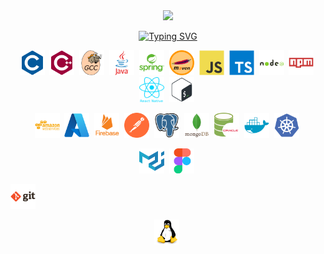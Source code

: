 <div align="center">

<a href="https://media.giphy.com/media/M9gbBd9nbDrOTu1Mqx/giphy.gif">
    <img
        src="https://media.giphy.com/media/M9gbBd9nbDrOTu1Mqx/giphy.gif"
        width="100"
    />
</a>

<p>
  <a href="https://git.io/typing-svg">
    <img
      src="https://readme-typing-svg.herokuapp.com?color=%2336BCF7&center=true&vCenter=true&width=600&lines=Hi+there+👋,+I+am+sssymo;+Welcome+to+My+Profile!+;"
      alt="Typing SVG">
  </a>
</p>

</div>

<p align="center">
  <!-- LANGUAGE related -->
  <!-- C/C++ related -->
  <img src="./img/icons/c.svg"  title="C" alt="C" width="40" height="40"/>&nbsp;
  <img src="./img/icons/cplusplus.svg"  title="C++" alt="C++" width="40" height="40"/>&nbsp;
  <img src="./img/icons/gcc.svg"  title="Gcc" alt="Gcc" width="40" height="40"/>&nbsp;
  <!-- Java related -->
  <img src="./img/icons/java.svg" title="Java" alt="Java" width="40" height="40"/>&nbsp;
  <img src="./img/icons/spring.svg" title="Spring" alt="Spring" width="40" height="40"/>&nbsp;
  <img src="./img/icons/maven.png" title="Maven" alt="Maven" width="40" height="40"/>&nbsp;
  <!-- JS related -->
  <img src="./img/icons/javascript.svg" title="JavaScript" alt="JavaScript" width="40" height="40"/>&nbsp;
  <img src="./img/icons/typescript.svg" title="TypeScript" alt="TypeScript" width="40" height="40"/>&nbsp;
  <img src="./img/icons/nodejs.svg" title="NodeJS" alt="NodeJS" width="40" height="40"/>&nbsp;
  <img src="./img/icons/npm.svg" title="Npm" alt="Npm" width="40" height="40"/>&nbsp;
  <img src="./img/icons/reactnative.png" title="React Native" alt="React Native" width="40" height="40"/>&nbsp;
  <!-- Shell related -->
  <img src="./img/icons/bash.svg"  title="Bash" alt="Bash" width="40" height="40"/>&nbsp;
</p>

<p align="center">
  <!-- Web cloud services related -->
  <img src="./img/icons/aws.svg" title="AWS" alt="AWS" width="40" height="40"/>&nbsp;
  <img src="./img/icons/azure.svg" title="Azure" alt="Azure" width="40" height="40"/>&nbsp;
  <img src="./img/icons/firebase.svg" title="Firebase" alt="Firebase" width="40" height="40"/>&nbsp;
  <!-- API related -->
  <img src="./img/icons/postman.svg" title="Postman"  alt="Postman" width="40" height="40"/>&nbsp;
  <!-- Db related -->
  <img src="./img/icons/postgresql.svg" title="Postgres" alt="Postgres" width="40" height="40"/>&nbsp;
  <img src="./img/icons/mongodb.svg" title="MongoDB" alt="MongoDB" width="40" height="40"/>&nbsp;
  <img src="./img/icons/Oracle.png" title="Oracle" alt="Oracle" width="40" height="40"/>&nbsp;
  <!-- Containers related -->
  <img src="./img/icons/docker.svg" title="Docker" alt="Docker" width="40" height="40"/>&nbsp;
  <img src="./img/icons/kubernetes.svg" title="Kubernetes" alt="Kubernetes" width="40" height="40"/>&nbsp;
</p>

<p align="center">
  <!-- Material design related -->
  <img src="./img/icons/materialui.svg" title="Material UI" alt="Material UI" width="40" height="40"/>&nbsp;
  <img src="./img/icons/figma.svg" title="Figma" alt="Figma" width="40" height="40"/>&nbsp;


</p>

<p align="center">

  <img src="./img/icons/git.svg" title="Git" alt="Git" width="40" height="40"/>&nbsp;
</p>

<p align="center">
  <img src="./img/icons/linux.svg"  title="Linux" alt="Linux" width="40" height="40"/>&nbsp;
</p>

